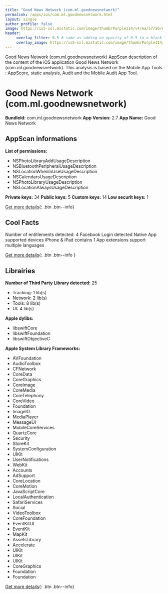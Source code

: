 ```yaml
---
title: "Good News Network (com.ml.goodnewsnetwork)"
permalink: /apps/ios/com.ml.goodnewsnetwork.html
layout: single
author_profile: false
image: https://is5-ssl.mzstatic.com/image/thumb/Purple114/v4/ea/57/56/ea575633-8413-a916-a502-c9e4461301cd/AppIcon-0-0-1x_U007emarketing-0-0-0-7-0-0-sRGB-0-0-0-GLES2_U002c0-512MB-85-220-0-0.png/512x512bb.jpg
header: 
     overlay_filter: 0.5 # same as adding an opacity of 0.5 to a black background
     overlay_image: https://is5-ssl.mzstatic.com/image/thumb/Purple114/v4/ea/57/56/ea575633-8413-a916-a502-c9e4461301cd/AppIcon-0-0-1x_U007emarketing-0-0-0-7-0-0-sRGB-0-0-0-GLES2_U002c0-512MB-85-220-0-0.png/512x512bb.jpg
---
```

Good News Network (com.ml.goodnewsnetwork) AppScan description of the content of the iOS application Good News Network (com.ml.goodnewsnetwork). This analysis is based on the Mobile App Tools : AppScore, static analysis, Audit and the Mobile Audit App Tool.

# Good News Network (com.ml.goodnewsnetwork)

**BundleId:** com.ml.goodnewsnetwork
**App Version:** 2.7
**App Name:** Good News Network


## AppScan informations 

**List of permissions:** 
- NSPhotoLibraryAddUsageDescription
- NSBluetoothPeripheralUsageDescription
- NSLocationWhenInUseUsageDescription
- NSCalendarsUsageDescription
- NSPhotoLibraryUsageDescription
- NSLocationAlwaysUsageDescription
  
  
**Private keys:** 34
**Public keys:** 5
**Custom keys:** 14
**Low securit keys:** 1
  
[Get more details](/pricing.html){: .btn .btn--info}

## Cool Facts

Number of entitlements detected: 4
Facebook Login detected
Native App
supported devices iPhone & iPad
contains 1 App extensions
support multiple languages
  
[Get more details](/pricing.html){: .btn .btn--info }

## Librairies 
**Number of Third Party Library detected:** 25
- Tracking: 1 lib(s)
- Network: 2 lib(s)
- Tools: 8 lib(s)
- UI: 4 lib(s)


**Apple dylibs:**
- libswiftCore
- libswiftFoundation
- libswiftObjectiveC


**Apple System Library Frameworks:**
- AVFoundation
- AudioToolbox
- CFNetwork
- CoreData
- CoreGraphics
- CoreImage
- CoreMedia
- CoreTelephony
- CoreVideo
- Foundation
- ImageIO
- MediaPlayer
- MessageUI
- MobileCoreServices
- QuartzCore
- Security
- StoreKit
- SystemConfiguration
- UIKit
- UserNotifications
- WebKit
- Accounts
- AdSupport
- CoreLocation
- CoreMotion
- JavaScriptCore
- LocalAuthentication
- SafariServices
- Social
- VideoToolbox
- CoreFoundation
- EventKitUI
- EventKit
- MapKit
- AssetsLibrary
- Accelerate
- UIKit
- UIKit
- UIKit
- CoreGraphics
- Foundation
- Foundation


  
[Get more details](/pricing.html){: .btn .btn--info}

